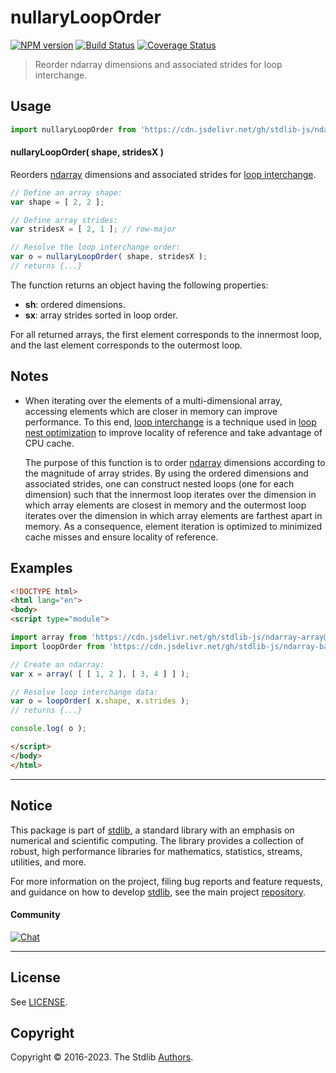 <!--

@license Apache-2.0

Copyright (c) 2023 The Stdlib Authors.

Licensed under the Apache License, Version 2.0 (the "License");
you may not use this file except in compliance with the License.
You may obtain a copy of the License at

   http://www.apache.org/licenses/LICENSE-2.0

Unless required by applicable law or agreed to in writing, software
distributed under the License is distributed on an "AS IS" BASIS,
WITHOUT WARRANTIES OR CONDITIONS OF ANY KIND, either express or implied.
See the License for the specific language governing permissions and
limitations under the License.

-->

# nullaryLoopOrder

[![NPM version][npm-image]][npm-url] [![Build Status][test-image]][test-url] [![Coverage Status][coverage-image]][coverage-url] <!-- [![dependencies][dependencies-image]][dependencies-url] -->

> Reorder ndarray dimensions and associated strides for loop interchange.

<!-- Section to include introductory text. Make sure to keep an empty line after the intro `section` element and another before the `/section` close. -->

<section class="intro">

</section>

<!-- /.intro -->

<!-- Package usage documentation. -->



<section class="usage">

## Usage

```javascript
import nullaryLoopOrder from 'https://cdn.jsdelivr.net/gh/stdlib-js/ndarray-base-nullary-loop-interchange-order@esm/index.mjs';
```

#### nullaryLoopOrder( shape, stridesX )

Reorders [ndarray][@stdlib/ndarray/ctor] dimensions and associated strides for [loop interchange][loop-interchange].

```javascript
// Define an array shape:
var shape = [ 2, 2 ];

// Define array strides:
var stridesX = [ 2, 1 ]; // row-major

// Resolve the loop interchange order:
var o = nullaryLoopOrder( shape, stridesX );
// returns {...}
```

The function returns an object having the following properties:

-   **sh**: ordered dimensions.
-   **sx**: array strides sorted in loop order.

For all returned arrays, the first element corresponds to the innermost loop, and the last element corresponds to the outermost loop.

</section>

<!-- /.usage -->

<!-- Package usage notes. Make sure to keep an empty line after the `section` element and another before the `/section` close. -->

<section class="notes">

## Notes

-   When iterating over the elements of a multi-dimensional array, accessing elements which are closer in memory can improve performance. To this end, [loop interchange][loop-interchange] is a technique used in [loop nest optimization][loop-nest-optimization] to improve locality of reference and take advantage of CPU cache.

    The purpose of this function is to order [ndarray][@stdlib/ndarray/ctor] dimensions according to the magnitude of array strides. By using the ordered dimensions and associated strides, one can construct nested loops (one for each dimension) such that the innermost loop iterates over the dimension in which array elements are closest in memory and the outermost loop iterates over the dimension in which array elements are farthest apart in memory. As a consequence, element iteration is optimized to minimized cache misses and ensure locality of reference.

</section>

<!-- /.notes -->

<!-- Package usage examples. -->

<section class="examples">

## Examples

<!-- eslint no-undef: "error" -->

```html
<!DOCTYPE html>
<html lang="en">
<body>
<script type="module">

import array from 'https://cdn.jsdelivr.net/gh/stdlib-js/ndarray-array@esm/index.mjs';
import loopOrder from 'https://cdn.jsdelivr.net/gh/stdlib-js/ndarray-base-nullary-loop-interchange-order@esm/index.mjs';

// Create an ndarray:
var x = array( [ [ 1, 2 ], [ 3, 4 ] ] );

// Resolve loop interchange data:
var o = loopOrder( x.shape, x.strides );
// returns {...}

console.log( o );

</script>
</body>
</html>
```

</section>

<!-- /.examples -->

<!-- Section to include cited references. If references are included, add a horizontal rule *before* the section. Make sure to keep an empty line after the `section` element and another before the `/section` close. -->

<section class="references">

</section>

<!-- /.references -->

<!-- Section for related `stdlib` packages. Do not manually edit this section, as it is automatically populated. -->

<section class="related">

</section>

<!-- /.related -->

<!-- Section for all links. Make sure to keep an empty line after the `section` element and another before the `/section` close. -->


<section class="main-repo" >

* * *

## Notice

This package is part of [stdlib][stdlib], a standard library with an emphasis on numerical and scientific computing. The library provides a collection of robust, high performance libraries for mathematics, statistics, streams, utilities, and more.

For more information on the project, filing bug reports and feature requests, and guidance on how to develop [stdlib][stdlib], see the main project [repository][stdlib].

#### Community

[![Chat][chat-image]][chat-url]

---

## License

See [LICENSE][stdlib-license].


## Copyright

Copyright &copy; 2016-2023. The Stdlib [Authors][stdlib-authors].

</section>

<!-- /.stdlib -->

<!-- Section for all links. Make sure to keep an empty line after the `section` element and another before the `/section` close. -->

<section class="links">

[npm-image]: http://img.shields.io/npm/v/@stdlib/ndarray-base-nullary-loop-interchange-order.svg
[npm-url]: https://npmjs.org/package/@stdlib/ndarray-base-nullary-loop-interchange-order

[test-image]: https://github.com/stdlib-js/ndarray-base-nullary-loop-interchange-order/actions/workflows/test.yml/badge.svg?branch=main
[test-url]: https://github.com/stdlib-js/ndarray-base-nullary-loop-interchange-order/actions/workflows/test.yml?query=branch:main

[coverage-image]: https://img.shields.io/codecov/c/github/stdlib-js/ndarray-base-nullary-loop-interchange-order/main.svg
[coverage-url]: https://codecov.io/github/stdlib-js/ndarray-base-nullary-loop-interchange-order?branch=main

<!--

[dependencies-image]: https://img.shields.io/david/stdlib-js/ndarray-base-nullary-loop-interchange-order.svg
[dependencies-url]: https://david-dm.org/stdlib-js/ndarray-base-nullary-loop-interchange-order/main

-->

[chat-image]: https://img.shields.io/gitter/room/stdlib-js/stdlib.svg
[chat-url]: https://gitter.im/stdlib-js/stdlib/

[stdlib]: https://github.com/stdlib-js/stdlib

[stdlib-authors]: https://github.com/stdlib-js/stdlib/graphs/contributors

[umd]: https://github.com/umdjs/umd
[es-module]: https://developer.mozilla.org/en-US/docs/Web/JavaScript/Guide/Modules

[deno-url]: https://github.com/stdlib-js/ndarray-base-nullary-loop-interchange-order/tree/deno
[umd-url]: https://github.com/stdlib-js/ndarray-base-nullary-loop-interchange-order/tree/umd
[esm-url]: https://github.com/stdlib-js/ndarray-base-nullary-loop-interchange-order/tree/esm
[branches-url]: https://github.com/stdlib-js/ndarray-base-nullary-loop-interchange-order/blob/main/branches.md

[stdlib-license]: https://raw.githubusercontent.com/stdlib-js/ndarray-base-nullary-loop-interchange-order/main/LICENSE

[loop-interchange]: https://en.wikipedia.org/wiki/Loop_interchange

[loop-nest-optimization]: https://en.wikipedia.org/wiki/Loop_nest_optimization

[@stdlib/ndarray/ctor]: https://github.com/stdlib-js/stdlib/tree/esm

</section>

<!-- /.links -->
